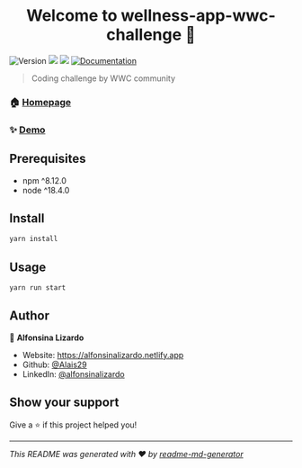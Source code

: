 <h1 align="center">Welcome to wellness-app-wwc-challenge 👋</h1>
<p>
  <img alt="Version" src="https://img.shields.io/badge/version-1.0.0-blue.svg?cacheSeconds=2592000" />
  <img src="https://img.shields.io/badge/npm-%5E8.12.0-blue.svg" />
  <img src="https://img.shields.io/badge/node-%5E18.4.0-blue.svg" />
  <a href="https://github.com/Alais29/wellness-app-wwc-challenge#readme" target="_blank">
    <img alt="Documentation" src="https://img.shields.io/badge/documentation-yes-brightgreen.svg" />
  </a>
</p>

> Coding challenge by WWC community

### 🏠 [Homepage](https://github.com/Alais29/wellness-app-wwc-challenge#readme)

### ✨ [Demo](https://alais29.github.io/wellness-app-wwc-challenge/)

## Prerequisites

- npm ^8.12.0
- node ^18.4.0

## Install

```sh
yarn install
```

## Usage

```sh
yarn run start
```

## Author

👤 **Alfonsina Lizardo**

- Website: https://alfonsinalizardo.netlify.app
- Github: [@Alais29](https://github.com/Alais29)
- LinkedIn: [@alfonsinalizardo](https://linkedin.com/in/alfonsinalizardo)

## Show your support

Give a ⭐️ if this project helped you!

---

_This README was generated with ❤️ by
[readme-md-generator](https://github.com/kefranabg/readme-md-generator)_
